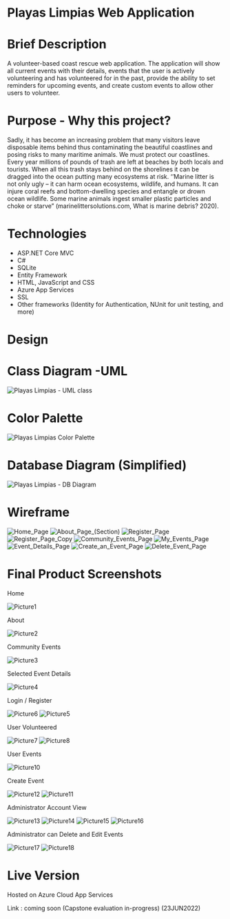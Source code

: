 # Playas Limpias Web Application

# Brief Description

A volunteer-based coast rescue web application. The application will show all current events with their details, events that the user is actively volunteering and has volunteered for in the past, provide the ability to set reminders for upcoming events, and create custom events to allow other users to volunteer. 

# Purpose - Why this project?

Sadly, it has become an increasing problem that many visitors leave disposable items behind thus contaminating the beautiful coastlines and posing risks to many maritime animals. We must protect our coastlines. Every year millions of pounds of trash are left at beaches by both locals and tourists. When all this trash stays behind on the shorelines it can be dragged into the ocean putting many ecosystems at risk. ‘’Marine litter is not only ugly – it can harm ocean ecosystems, wildlife, and humans. It can injure coral reefs and bottom-dwelling species and entangle or drown ocean wildlife. Some marine animals ingest smaller plastic particles and choke or starve” (marinelittersolutions.com, What is marine debris? 2020). 

# Technologies

* ASP.NET Core MVC
* C#
* SQLite
* Entity Framework
* HTML, JavaScript and CSS
* Azure App Services
* SSL
* Other frameworks (Identity for Authentication, NUnit for unit testing, and more)

# Design

# Class Diagram -UML
![Playas Limpias - UML class](https://user-images.githubusercontent.com/84644999/175395457-139aa843-5da0-4c16-a734-644f924bea5e.png)

# Color Palette
![Playas Limpias Color Palette](https://user-images.githubusercontent.com/84644999/175395514-73436357-0231-4da8-a65d-34a698ae8b33.png)

# Database Diagram (Simplified)
![Playas Limpias - DB Diagram](https://user-images.githubusercontent.com/84644999/175395650-63e7ec00-6bf5-47fa-8165-4bbabd74f59c.png)

# Wireframe

![Home_Page](https://user-images.githubusercontent.com/84644999/175395912-6acf8bba-ee64-4f74-8b02-0effcc4bb5ef.png)
![About_Page_(Section)](https://user-images.githubusercontent.com/84644999/175396057-3d162903-fdf7-449a-b020-fb27fe62d32a.png)
![Register_Page](https://user-images.githubusercontent.com/84644999/175395936-eecea686-b886-46f7-b4ed-46d9491cf584.png)
![Register_Page_Copy](https://user-images.githubusercontent.com/84644999/175395937-b8fa08e2-b83a-4e00-8657-499ae756c017.png)
![Community_Events_Page](https://user-images.githubusercontent.com/84644999/175396013-f82e9c39-baaf-4a68-b5fd-1b3ac03fe672.png)
![My_Events_Page](https://user-images.githubusercontent.com/84644999/175395949-d524d8d7-b3f0-41f6-bf31-aeb131acaee1.png)
![Event_Details_Page](https://user-images.githubusercontent.com/84644999/175396089-a333c43e-0ea2-4633-a3cd-170c230be7b8.png)
![Create_an_Event_Page](https://user-images.githubusercontent.com/84644999/175396093-96466103-c242-46ad-b1d0-9603333f20ee.png)
![Delete_Event_Page](https://user-images.githubusercontent.com/84644999/175396095-fe37b20a-7099-4c09-9d10-454effec7553.png)


# Final Product Screenshots

Home

![Picture1](https://user-images.githubusercontent.com/84644999/175397183-f732b525-1ea5-41f3-84d5-2dcafd7f71a8.png)

About

![Picture2](https://user-images.githubusercontent.com/84644999/175397271-1581f86a-90ba-4199-8694-7332953398ef.png)

Community Events

![Picture3](https://user-images.githubusercontent.com/84644999/175397323-5df35983-c5b5-4e49-b06c-32549a323872.png)

Selected Event Details

![Picture4](https://user-images.githubusercontent.com/84644999/175397385-e939aa53-e181-4b76-9cea-9ed09d64d86f.png)

Login / Register

![Picture6](https://user-images.githubusercontent.com/84644999/175397533-92f373bd-7640-4ffa-ae77-abef7bce6d65.png)
![Picture5](https://user-images.githubusercontent.com/84644999/175397538-aa6efb74-ee4e-4ec3-8374-7d3871ccb57c.png)

User Volunteered

![Picture7](https://user-images.githubusercontent.com/84644999/175397665-067ce5b0-e573-4b3b-bdaf-1df999bee94e.png)
![Picture8](https://user-images.githubusercontent.com/84644999/175397633-ee709ab8-70f4-4eca-91b2-dafc111740e1.png)

User Events 

![Picture10](https://user-images.githubusercontent.com/84644999/175397737-bbae3505-d61a-4bf6-8c06-491be8c5af7a.png)

Create Event

![Picture12](https://user-images.githubusercontent.com/84644999/175397860-d761ea51-aeaf-4c49-aee5-a3d73b732255.png)
![Picture11](https://user-images.githubusercontent.com/84644999/175397867-4dc1eefe-72e4-4bd6-9191-9c42e3493c03.png)

Administrator Account View

![Picture13](https://user-images.githubusercontent.com/84644999/175397948-dad490c7-6cd4-46cb-9337-e6a932ba5efe.png)
![Picture14](https://user-images.githubusercontent.com/84644999/175397954-bf7d081c-f11e-42ed-85c3-9dffd5510151.png)
![Picture15](https://user-images.githubusercontent.com/84644999/175397956-b46747a8-43c1-4ef8-9d42-94355817411d.png)
![Picture16](https://user-images.githubusercontent.com/84644999/175397960-0f223aa8-7868-4c74-b1c8-c92fb408854d.png)

Administrator can Delete and Edit Events

![Picture17](https://user-images.githubusercontent.com/84644999/175397961-db29bd31-74ea-4938-965b-69cf3027c7fe.png)
![Picture18](https://user-images.githubusercontent.com/84644999/175398133-2bb27192-1d58-45a7-bd0e-1da432919ce1.png)

# Live Version

Hosted on Azure Cloud App Services

Link : coming soon (Capstone evaluation in-progress) (23JUN2022)
